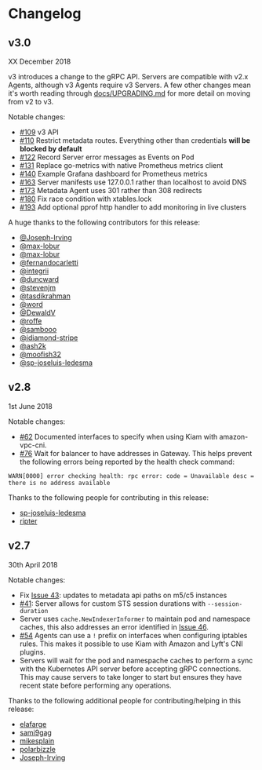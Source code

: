 # Changelog

## v3.0
XX December 2018

v3 introduces a change to the gRPC API. Servers are compatible with v2.x Agents, although v3 Agents require v3 Servers. A few other changes mean it's worth reading through [docs/UPGRADING.md](docs/UPGRADING.md) for more detail on moving from v2 to v3.

Notable changes:

* [#109](https://github.com/uswitch/kiam/pull/109) v3 API
* [#110](https://github.com/uswitch/kiam/pull/110) Restrict metadata routes. Everything other than credentials **will be blocked by default**
* [#122](https://github.com/uswitch/kiam/pull/122) Record Server error messages as Events on Pod
* [#131](https://github.com/uswitch/kiam/pull/131) Replace go-metrics with native Prometheus metrics client
* [#140](https://github.com/uswitch/kiam/pull/140) Example Grafana dashboard for Prometheus metrics
* [#163](https://github.com/uswitch/kiam/pull/163) Server manifests use 127.0.0.1 rather than localhost to avoid DNS
* [#173](https://github.com/uswitch/kiam/pull/173) Metadata Agent uses 301 rather than 308 redirects
* [#180](https://github.com/uswitch/kiam/pull/180) Fix race condition with xtables.lock
* [#193](https://github.com/uswitch/kiam/pull/193) Add optional pprof http handler to add monitoring in live clusters

A huge thanks to the following contributors for this release:

* [@Joseph-Irving](https://github.com/Joseph-Irving)
* [@max-lobur](https://github.com/max-lobur)
* [@max-lobur](https://github.com/max-lobur)
* [@fernandocarletti](https://github.com/fernandocarletti)
* [@integrii](https://github.com/integrii)
* [@duncward](https://github.com/duncward)
* [@stevenjm](https://github.com/stevenjm)
* [@tasdikrahman](https://github.com/tasdikrahman)
* [@word](https://github.com/word)
* [@DewaldV](https://github.com/DewaldV)
* [@roffe](https://github.com/roffe)
* [@sambooo](https://github.com/sambooo)
* [@idiamond-stripe](https://github.com/idiamond-stripe)
* [@ash2k](https://github.com/ash2k)
* [@moofish32](https://github.com/moofish32)
* [@sp-joseluis-ledesma](https://github.com/sp-joseluis-ledesma)

## v2.8
1st June 2018

Notable changes:

* [#62](https://github.com/uswitch/kiam/pull/62) Documented interfaces to specify when using Kiam with amazon-vpc-cni.
* [#76](https://github.com/uswitch/kiam/pull/76) Wait for balancer to have addresses in Gateway. This helps prevent the following errors being reported by the health check command:
```
WARN[0000] error checking health: rpc error: code = Unavailable desc = there is no address available 
```

Thanks to the following people for contributing in this release:

* [sp-joseluis-ledesma](https://github.com/sp-joseluis-ledesma)
* [ripter](https://github.com/ripta)

## v2.7
30th April 2018

Notable changes:

* Fix [Issue 43](https://github.com/uswitch/kiam/issues/43): updates to metadata api paths on m5/c5 instances
* [#41](https://github.com/uswitch/kiam/pull/41): Server allows for custom STS session durations with `--session-duration`
* Server uses `cache.NewIndexerInformer` to maintain pod and namespace caches, this also addresses an error identified in [Issue 46](https://github.com/uswitch/kiam/issues/46). 
* [#54](https://github.com/uswitch/kiam/pull/54) Agents can use a `!` prefix on interfaces when configuring iptables rules. This makes it possible to use Kiam with Amazon and Lyft's CNI plugins.
* Servers will wait for the pod and namespache caches to perform a sync with the Kubernetes API server before accepting gRPC connections. This may cause servers to take longer to start but ensures they have recent state before performing any operations.

Thanks to the following additional people for contributing/helping in this release:

* [elafarge](https://github.com/elafarge)
* [sami9gag](https://github.com/sami9gag)
* [mikesplain](https://github.com/mikesplain)
* [polarbizzle](https://github.com/polarbizzle)
* [Joseph-Irving](https://github.com/Joseph-Irving)
